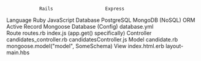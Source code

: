                 Rails	                Express
Language	         Ruby                JavaScript
Database	    PostgreSQL               MongoDB (NoSQL)
ORM	        Active Record	             Mongoose
Database (Config)	database.yml	       
Route	      routes.rb	                 index.js (app.get() specifically)
Controller	candidates_controller.rb 	 candidatesController.js
Model	      candidate.rb	             mongoose.model("model", SomeSchema)
View	   index.html.erb	               layout-main.hbs
